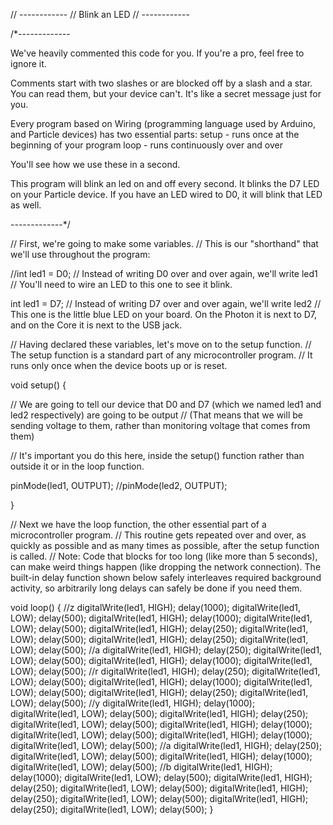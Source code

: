 // ------------
// Blink an LED
// ------------

/*-------------

We've heavily commented this code for you. If you're a pro, feel free to ignore it.

Comments start with two slashes or are blocked off by a slash and a star.
You can read them, but your device can't.
It's like a secret message just for you.

Every program based on Wiring (programming language used by Arduino, and Particle devices) has two essential parts:
setup - runs once at the beginning of your program
loop - runs continuously over and over

You'll see how we use these in a second. 

This program will blink an led on and off every second.
It blinks the D7 LED on your Particle device. If you have an LED wired to D0, it will blink that LED as well.

-------------*/


// First, we're going to make some variables.
// This is our "shorthand" that we'll use throughout the program:

//int led1 = D0; // Instead of writing D0 over and over again, we'll write led1
// You'll need to wire an LED to this one to see it blink.

int led1 = D7; // Instead of writing D7 over and over again, we'll write led2
// This one is the little blue LED on your board. On the Photon it is next to D7, and on the Core it is next to the USB jack.

// Having declared these variables, let's move on to the setup function.
// The setup function is a standard part of any microcontroller program.
// It runs only once when the device boots up or is reset.

void setup() {

  // We are going to tell our device that D0 and D7 (which we named led1 and led2 respectively) are going to be output
  // (That means that we will be sending voltage to them, rather than monitoring voltage that comes from them)

  // It's important you do this here, inside the setup() function rather than outside it or in the loop function.

  pinMode(led1, OUTPUT);
  //pinMode(led2, OUTPUT);

}

// Next we have the loop function, the other essential part of a microcontroller program.
// This routine gets repeated over and over, as quickly as possible and as many times as possible, after the setup function is called.
// Note: Code that blocks for too long (like more than 5 seconds), can make weird things happen (like dropping the network connection).  The built-in delay function shown below safely interleaves required background activity, so arbitrarily long delays can safely be done if you need them.

void loop() {
//z
  digitalWrite(led1, HIGH);
  delay(1000);
  digitalWrite(led1, LOW);
  delay(500);
  digitalWrite(led1, HIGH);
  delay(1000);
  digitalWrite(led1, LOW);
  delay(500);
 digitalWrite(led1, HIGH);
  delay(250);
  digitalWrite(led1, LOW);
  delay(500);
digitalWrite(led1, HIGH);
  delay(250);
  digitalWrite(led1, LOW);
  delay(500);
//a
digitalWrite(led1, HIGH);
  delay(250);
  digitalWrite(led1, LOW);
  delay(500);
digitalWrite(led1, HIGH);
  delay(1000);
  digitalWrite(led1, LOW);
  delay(500);
//r
digitalWrite(led1, HIGH);
  delay(250);
  digitalWrite(led1, LOW);
  delay(500);
digitalWrite(led1, HIGH);
  delay(1000);
  digitalWrite(led1, LOW);
  delay(500);
digitalWrite(led1, HIGH);
  delay(250);
  digitalWrite(led1, LOW);
  delay(500);
//y
digitalWrite(led1, HIGH);
  delay(1000);
  digitalWrite(led1, LOW);
  delay(500);
digitalWrite(led1, HIGH);
  delay(250);
  digitalWrite(led1, LOW);
  delay(500);
digitalWrite(led1, HIGH);
  delay(1000);
  digitalWrite(led1, LOW);
  delay(500);
digitalWrite(led1, HIGH);
  delay(1000);
  digitalWrite(led1, LOW);
  delay(500);
//a
digitalWrite(led1, HIGH);
  delay(250);
  digitalWrite(led1, LOW);
  delay(500);
digitalWrite(led1, HIGH);
  delay(1000);
  digitalWrite(led1, LOW);
  delay(500);
  //b
  digitalWrite(led1, HIGH);
  delay(1000);
  digitalWrite(led1, LOW);
  delay(500);
  digitalWrite(led1, HIGH);
  delay(250);
  digitalWrite(led1, LOW);
  delay(500);
  digitalWrite(led1, HIGH);
  delay(250);
  digitalWrite(led1, LOW);
  delay(500);
  digitalWrite(led1, HIGH);
  delay(250);
  digitalWrite(led1, LOW);
  delay(500);
}
